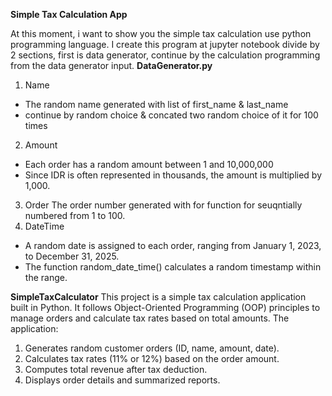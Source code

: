 ******Simple Tax Calculation App******

At this moment, i want to show you the simple tax calculation use python programming language.
I create this program at jupyter notebook divide by 2 sections, first is data generator, continue by the calculation programming from 
the data generator input.
**DataGenerator.py**
1. Name
- The random name generated with list of first_name & last_name 
- continue by random choice & concated two random choice of it for 100 times
2. Amount
- Each order has a random amount between 1 and 10,000,000
- Since IDR is often represented in thousands, the amount is multiplied by 1,000.
3. Order
The order number generated with for function for seuqntially numbered from 1 to 100.
4. DateTime
- A random date is assigned to each order, ranging from January 1, 2023, to December 31, 2025.
- The function random_date_time() calculates a random timestamp within the range.

******SimpleTaxCalculator******
This project is a simple tax calculation application built in Python. It follows Object-Oriented Programming (OOP) principles to manage orders and calculate tax rates based on total amounts. The application:
1. Generates random customer orders (ID, name, amount, date).
2. Calculates tax rates (11% or 12%) based on the order amount.
3. Computes total revenue after tax deduction.
4. Displays order details and summarized reports.
